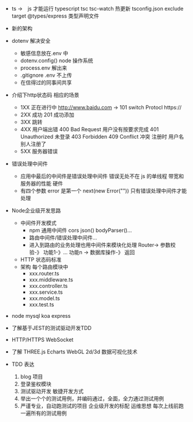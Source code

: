- ts ->　js 才能运行
    typescript  tsc 
    tsc-watch 热更新 
    tsconfig.json   exclude target 
    @types/express  类型声明文件

- 新的架构
- dotenv 解决安全
    - 敏感信息放在.env 中
    - dotenv.config()
        node 操作系统  
    - process.env 解出来  
    - .gitignore .env 不上传
    - 在信得过的同事间共享 

- 介绍下http状态码 相应的场景
    - 1XX 正在进行中  http://www.baidu.com -> 101 switch Protocl https://
    - 2XX 成功  201 成功添加
    - 3XX 跳转   
    - 4XX 用户端出错
        400 Bad Request   用户没有按要求完成
        401 Unauthorized  未登录
        403 Forbidden 
        409 Conflict  冲突 注册时 用户名别人注册了 
    - 5XX 服务器错误 

- 错误处理中间件
    - 应用中最后的中间件是错误处理中间件 
        错误无处不在 js 的单线程 带宽和服务器的性能 硬件 
    - 有四个参数 
        error 是第一个 
        next(new Error(""))  只有错误处理中间件才能处理 

- Node企业级开发思路
    - 中间件开发模式
        - npm 通用中间件
            cors  json() bodyParser()...
        - 路由中间件/错误处理中间件...
        - 进入到路由的业务处理也用中间件来模块化处理
            Router-> 参数校验-》 功能1-》... 功能n -> 数据库操作-》 返回
    - HTTP 状态码标准
    - 架构
        每个路由模块中
        - xxx.router.ts
        - xxx.middleware.ts
        - xxx.controller.ts
        - xxx.service.ts
        - xxx.model.ts
        - xxx.test.ts

- node mysql  koa express 
- 了解基于JEST的测试驱动开发TDD
- HTTP/HTTPS WebSocket 
- 了解 THREE.js Echarts WebGL 2d/3d 数据可视化技术 

- TDD 表达
    1. blog 项目
    2. 登录鉴权模块
    3. 测试驱动开发 敏捷开发方式
    4. 举出一个个的测试用例，并编码通过，全面，全力通过测试用例
    5. 严谨专业，自动跑测试的项目 企业级开发的标配 运维思想 每次上线前跑一遍所有的测试用例